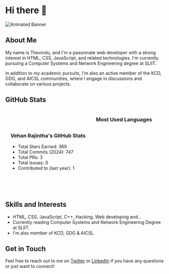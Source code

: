 # Hi there 👋

![Animated Banner](https://i.imgur.com/XYaSIAi.gif)

## About Me
My name is Thevindu, and I'm a passionate web developer with a strong interest in HTML, CSS, JavaScript, and related technologies. I'm currently pursuing a Computer Systems and Network Engineering degree at SLIIT.

In addition to my academic pursuits, I'm also an active member of the KCD, GDG, and AICSL communities, where I engage in discussions and collaborate on various projects.

## GitHub Stats
<div style="display: flex; justify-content: space-around; align-items: center;">
  <div>
    <h3>Vehan Rajintha's GitHub Stats</h3>
    <ul>
      <li>Total Stars Earned: 369</li>
      <li>Total Commits (2024): 747</li>
      <li>Total PRs: 3</li>
      <li>Total Issues: 0</li>
      <li>Contributed to (last year): 1</li>
    </ul>
  </div>
  <div>
    <h3>Most Used Languages</h3>
    <div style="width: 200px; height: 200px; position: relative;">
      <canvas id="languagesChart"></canvas>
    </div>
  </div>
</div>

## Skills and Interests
- HTML, CSS, JavaScript, C++, Hacking, Web developing and...
- Currently reading Computer Systems and Network Engineering Degree at SLIIT.
- I'm also member of KCD, GDG & AICSL.

## Get in Touch
Feel free to reach out to me on [Twitter](https://twitter.com/your-twitter-handle) or [LinkedIn](https://www.linkedin.com/in/your-linkedin-profile) if you have any questions or just want to connect!
